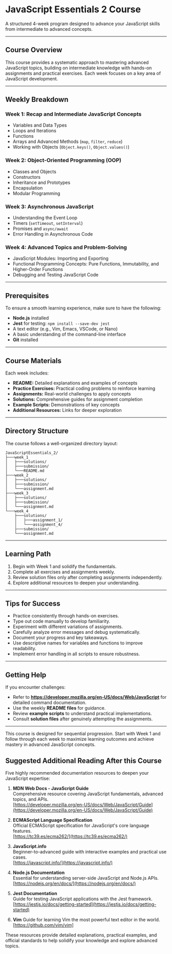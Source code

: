 # **JavaScript Essentials 2 Course**  

A structured 4-week program designed to advance your JavaScript skills from intermediate to advanced concepts.  

---

## **Course Overview**  
This course provides a systematic approach to mastering advanced JavaScript topics, building on intermediate knowledge with hands-on assignments and practical exercises. Each week focuses on a key area of JavaScript development.  

---

## **Weekly Breakdown**  

### **Week 1: Recap and Intermediate JavaScript Concepts**  
- Variables and Data Types  
- Loops and Iterations  
- Functions  
- Arrays and Advanced Methods (`map`, `filter`, `reduce`)  
- Working with Objects (`Object.keys()`, `Object.values()`)  

### **Week 2: Object-Oriented Programming (OOP)**  
- Classes and Objects  
- Constructors  
- Inheritance and Prototypes  
- Encapsulation  
- Modular Programming  

### **Week 3: Asynchronous JavaScript**  
- Understanding the Event Loop  
- Timers (`setTimeout`, `setInterval`)  
- Promises and `async/await`  
- Error Handling in Asynchronous Code  

### **Week 4: Advanced Topics and Problem-Solving**  
- JavaScript Modules: Importing and Exporting  
- Functional Programming Concepts: Pure Functions, Immutability, and Higher-Order Functions  
- Debugging and Testing JavaScript Code  

---

## **Prerequisites**  
To ensure a smooth learning experience, make sure to have the following:  
- **Node.js** installed  
- **Jest** for testing: `npm install --save-dev jest`  
- A text editor (e.g., Vim, Emacs, VSCode, or Nano)  
- A basic understanding of the command-line interface  
- **Git** installed

---

## **Course Materials**  
Each week includes:  
- **README:** Detailed explanations and examples of concepts  
- **Practice Exercises:** Practical coding problems to reinforce learning  
- **Assignments:** Real-world challenges to apply concepts  
- **Solutions:** Comprehensive guides for assignment completion  
- **Example Scripts:** Demonstrations of key concepts  
- **Additional Resources:** Links for deeper exploration  

---

## **Directory Structure**  
The course follows a well-organized directory layout:  

```
JavaScriptEssentials_2/
├───week_1
│   ├───solutions/
│   ├───submission/
│   └───README.md
├───week_2
│   ├───solutions/
│   ├───submission/
│   └───assignment.md
├───week_3
│   ├───solutions/
│   ├───submission/
│   └───assignment.md
└───week_4
    ├───solutions/
    │   ├───assignment_1/
    │   └───assignment_4/
    ├───submission/
    └───assignment.md
```

---

## **Learning Path**  
1. Begin with Week 1 and solidify the fundamentals.  
2. Complete all exercises and assignments weekly.  
3. Review solution files only after completing assignments independently.  
4. Explore additional resources to deepen your understanding.  

---

## **Tips for Success**  
- Practice consistently through hands-on exercises.  
- Type out code manually to develop familiarity.  
- Experiment with different variations of assignments.  
- Carefully analyze error messages and debug systematically.  
- Document your progress and key takeaways.  
- Use descriptive names for variables and functions to improve readability.  
- Implement error handling in all scripts to ensure robustness.  

---

## **Getting Help**  
If you encounter challenges:  
- Refer to **https://developer.mozilla.org/en-US/docs/Web/JavaScript** for detailed command documentation.  
- Use the weekly **README files** for guidance.  
- Review **example scripts** to understand practical implementations.  
- Consult **solution files** after genuinely attempting the assignments.  

---

This course is designed for sequential progression. Start with Week 1 and follow through each week to maximize learning outcomes and achieve mastery in advanced JavaScript concepts.

## Suggested Additional Reading After this Course
Five highly recommended documentation resources to deepen your JavaScript expertise:  

1. **MDN Web Docs - JavaScript Guide**  
   Comprehensive resource covering JavaScript fundamentals, advanced topics, and APIs.  
   [https://developer.mozilla.org/en-US/docs/Web/JavaScript/Guide](https://developer.mozilla.org/en-US/docs/Web/JavaScript/Guide)  

2. **ECMAScript Language Specification**  
   Official ECMAScript specification for JavaScript's core language features.  
   [https://tc39.es/ecma262/](https://tc39.es/ecma262/)  

3. **JavaScript.info**  
   Beginner-to-advanced guide with interactive examples and practical use cases.  
   [https://javascript.info/](https://javascript.info/)  

4. **Node.js Documentation**  
   Essential for understanding server-side JavaScript and Node.js APIs.  
   [https://nodejs.org/en/docs/](https://nodejs.org/en/docs/)  

5. **Jest Documentation**  
   Guide for testing JavaScript applications with the Jest framework.  
   [https://jestjs.io/docs/getting-started](https://jestjs.io/docs/getting-started)  

6. **Vim**
   Guide for learning Vim the most powerful text editor in the world.
   [https://github.com/vim/vim]
   
These resources provide detailed explanations, practical examples, and official standards to help solidify your knowledge and explore advanced topics.
